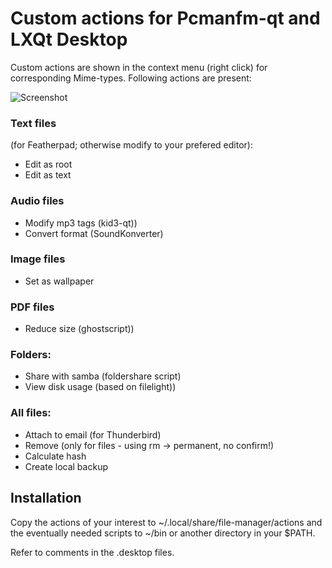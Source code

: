 # Custom actions for Pcmanfm-qt and LXQt Desktop

Custom actions are shown in the context menu (right click) for corresponding Mime-types.
Following actions are present:

![Screenshot](https://github.com/stefonarch/custom-actions/raw/master/Overview.png)


### Text files

(for Featherpad; otherwise modify to your prefered editor):

* Edit as root
* Edit as text

### Audio files

* Modify mp3 tags (kid3-qt))
* Convert format (SoundKonverter)

### Image files

* Set as wallpaper

### PDF files

* Reduce size (ghostscript))

### Folders:

* Share with samba (foldershare script)
* View disk usage (based on filelight))

### All files:

* Attach to email (for Thunderbird)
* Remove (only for files - using rm → permanent, no confirm!)
* Calculate hash
* Create local backup

## Installation

Copy the actions of your interest to  ~/.local/share/file-manager/actions
and the eventually needed scripts to  ~/bin or another directory in your $PATH.

Refer to comments in the .desktop files.
